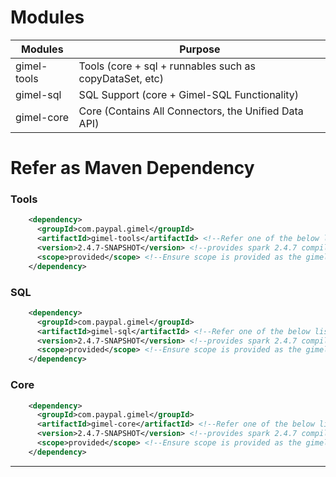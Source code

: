 
# Modules

| Modules | Purpose |
| -------- | -------- |
| gimel-tools | Tools (core + sql + runnables such as copyDataSet, etc) |
| gimel-sql | SQL Support (core + Gimel-SQL Functionality) |
| gimel-core | Core (Contains All Connectors, the Unified Data API) |

# Refer as Maven Dependency

### Tools
```xml
    <dependency>
      <groupId>com.paypal.gimel</groupId>
      <artifactId>gimel-tools</artifactId> <!--Refer one of the below listed 3 versions, depending on the required spark version -->
      <version>2.4.7-SNAPSHOT</version> <!--provides spark 2.4.7 compiled code-->
      <scope>provided</scope> <!--Ensure scope is provided as the gimel libraries can be added at runtime-->
    </dependency>
```
### SQL
```xml
    <dependency>
      <groupId>com.paypal.gimel</groupId>
      <artifactId>gimel-sql</artifactId> <!--Refer one of the below listed 3 versions, depending on the required spark version -->
      <version>2.4.7-SNAPSHOT</version> <!--provides spark 2.4.7 compiled code-->
      <scope>provided</scope> <!--Ensure scope is provided as the gimel libraries can be added at runtime-->
    </dependency>
```
### Core
```xml
    <dependency>
      <groupId>com.paypal.gimel</groupId>
      <artifactId>gimel-core</artifactId> <!--Refer one of the below listed 3 versions, depending on the required spark version -->
      <version>2.4.7-SNAPSHOT</version> <!--provides spark 2.4.7 compiled code-->
      <scope>provided</scope> <!--Ensure scope is provided as the gimel libraries can be added at runtime-->
    </dependency>
```


--------------------------------------------------------------------------------------------------------------------

